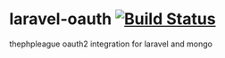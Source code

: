# laravel-oauth [![Build Status](https://travis-ci.org/RTLer/laravel-oauth2.svg?branch=master)](https://travis-ci.org/RTLer/laravel-oauth2)
thephpleague oauth2 integration for laravel and mongo
